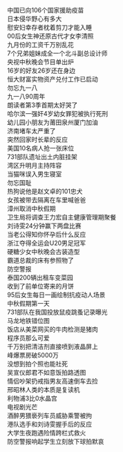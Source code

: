 中国已向106个国家援助疫苗  
日本侵华野心有多大  
慰安妇幸存者枕着剪刀才能入睡  
00后女生神还原古代才女李清照  
九月份的工资千万别乱花  
7个兄弟姐妹成全一个北斗副总设计师  
央视中秋晚会节目单出炉  
16岁的好友26岁还在身边  
恒大财富实物资产兑付工作已启动  
勿忘九一八  
九一八90周年  
朗读者第3季首期太好哭了  
哈尔滨一强奸4岁幼女罪犯被执行死刑  
幼儿园小朋友为莆田泉州厦门加油  
济南堵车太严重了  
突然回家时长辈的反应  
美国10名病人抢一张床位  
731部队遗址出土内脏挂架  
湾区升明月主持阵容  
当猫咪误入男生寝室  
勿忘国耻  
热狗说他是赵文卓的101忠犬  
女孩被带去隔离在车里喊爸爸  
漳州取消中秋假期  
卫生局将调查王力宏自主健康管理期聚餐  
刘诗雯24分钟赢下两盘比赛  
当老公得知你怀孕后什么反应  
浙江夺得全运会U20男足冠军  
硬糖少女中秋晚会古装造型  
霸道总裁的床有参照物了  
防空警报  
泰国200辆出租车变菜园  
收到了前单位寄来的月饼  
95后女生每日一画绘制抗疫动人场景  
中秋假期第一天  
731部队在我国投放鼠疫跳蚤记录曝光  
马龙地铁错位图  
饭店从美菜网买的牛肉检测是猪肉  
程序员那么可爱  
千万别把清洁剂直接喷到液晶屏上  
峰爆票房破5000万  
没想到拍个照也能社死  
吴宣仪郎君不如意饭拍路透图  
情侣吵架扔戒指男友高速倒车去捡  
邢昭林人类的本质是复读机  
利物浦3比0水晶宫  
电视剧光芒  
酒醉男猥亵列车员威胁乘警被拘  
港队选手和刘诗雯握手后的反应  
大学生夜跑遇险情跨栏式救火  
防空警报响起学生立刻放下球拍默哀  
